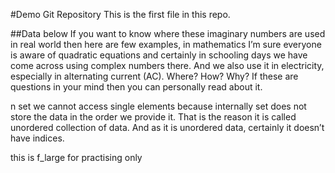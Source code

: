 #Demo Git Repository
This is the first file in this repo.


##Data below
If you want to know where these imaginary numbers are used in real 
world then here are few examples, in mathematics I’m sure everyone 
is aware of quadratic equations and 
certainly in schooling days we have 
come across using complex numbers 
there. And we also use it in 
electricity, especially in alternating 
current (AC). Where? How? Why? If 
these are questions in your mind 
then you can personally read about it.


n set we cannot access single elements because internally set does 
not store the data in the order we provide it. That is the reason it 
is called unordered collection of data. And as it is unordered data, 
certainly it doesn’t have indices.


this is f_large
for practising only
